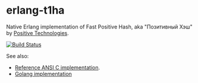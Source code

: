 erlang-t1ha
========================================
Native Erlang implementation of Fast Positive Hash, aka "Позитивный Хэш"
by [Positive Technologies](https://www.ptsecurity.com).

[![Build Status](https://travis-ci.org/lemenkov/erlang-t1ha.svg)](https://travis-ci.org/lemenkov/erlang-t1ha)

See also:

* [Reference ANSI C implementation](https://github.com/leo-yuriev/t1ha).
* [Golang implementation](https://github.com/dgryski/go-t1ha)
